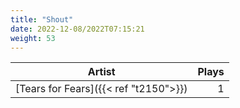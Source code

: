 ```yaml
---
title: "Shout"
date: 2022-12-08/2022T07:15:21
weight: 53
---
```




 Artist | Plays 
----- | -----:
[Tears for Fears]({{< ref "t2150">}}) | 1
